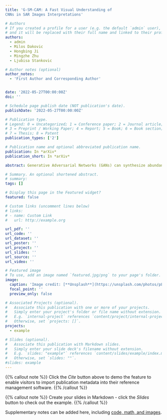 ```yaml
---
title: 'G-SM-CAM: A Fast Visual Understanding of
CNNs in SAR Images Interpretations'

# Authors
# If you created a profile for a user (e.g. the default `admin` user), write the username (folder name) here
# and it will be replaced with their full name and linked to their profile.
authors:
  - admin
  - Milos Dakovic
  - Hongbing Ji
  - Mingzhe Zhu
  - Ljubisa Stankovic

# Author notes (optional)
author_notes:
  - 'First Author and Corresponding Author'


date: '2022-05-27T00:00:00Z'
doi: ''

# Schedule page publish date (NOT publication's date).
publishDate: '2022-05-27T00:00:00Z'

# Publication type.
# Legend: 0 = Uncategorized; 1 = Conference paper; 2 = Journal article;
# 3 = Preprint / Working Paper; 4 = Report; 5 = Book; 6 = Book section;
# 7 = Thesis; 8 = Patent
publication_types: ['2']

# Publication name and optional abbreviated publication name.
publication: In *arXiv*
publication_short: In *arXiv*

abstract: Generative Adversarial Networks (GANs) can synthesize abundant photo-realistic synthetic aperture radar (SAR) images. Some recent GANs (e.g., InfoGAN), are even able to edit specific properties of the synthesized images by introducing latent codes. It is crucial for SAR image synthesis since the targets in real SAR images are with different properties due to the imaging mechanism. Despite the success of InfoGAN in manipulating properties, there still lacks a clear explanation of how these latent codes affect synthesized properties, thus editing specific properties usually relies on empirical trials, unreliable and time-consuming. In this paper, we show that latent codes are disentangled to affect the properties of SAR images in a non-linear manner. By introducing some property estimators for latent codes, we are able to provide a completely analytical nonlinear model to decompose the entangled causality between latent codes and different properties. The qualitative and quantitative experimental results further reveal that the properties can be calculated by latent codes, inversely, the satisfying latent codes can be estimated given desired properties. In this case, properties can be manipulated by latent codes as we expect.

# Summary. An optional shortened abstract.
# summary: 
tags: []

# Display this page in the Featured widget?
featured: false

# Custom links (uncomment lines below)
# links:
# - name: Custom Link
#   url: http://example.org

url_pdf: ''
url_code: ''
url_dataset: ''
url_poster: ''
url_project: ''
url_slides: ''
url_source: ''
url_video: ''

# Featured image
# To use, add an image named `featured.jpg/png` to your page's folder.
image:
  caption: 'Image credit: [**Unsplash**](https://unsplash.com/photos/pLCdAaMFLTE)'
  focal_point: ''
  preview_only: false

# Associated Projects (optional).
#   Associate this publication with one or more of your projects.
#   Simply enter your project's folder or file name without extension.
#   E.g. `internal-project` references `content/project/internal-project/index.md`.
#   Otherwise, set `projects: []`.
projects:
  - example

# Slides (optional).
#   Associate this publication with Markdown slides.
#   Simply enter your slide deck's filename without extension.
#   E.g. `slides: "example"` references `content/slides/example/index.md`.
#   Otherwise, set `slides: ""`.
#slides: example
---
```


{{% callout note %}}
Click the _Cite_ button above to demo the feature to enable visitors to import publication metadata into their reference management software.
{{% /callout %}}

{{% callout note %}}
Create your slides in Markdown - click the _Slides_ button to check out the example.
{{% /callout %}}

Supplementary notes can be added here, including [code, math, and images](https://wowchemy.com/docs/writing-markdown-latex/).
